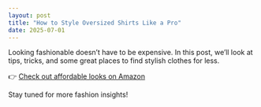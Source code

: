 ```yaml
---
layout: post
title: "How to Style Oversized Shirts Like a Pro"
date: 2025-07-01
---
```


Looking fashionable doesn’t have to be expensive. In this post, we’ll look at tips, tricks, and some great places to find stylish clothes for less.

👉 [Check out affordable looks on Amazon](https://affiliate-link-here)

Stay tuned for more fashion insights!
